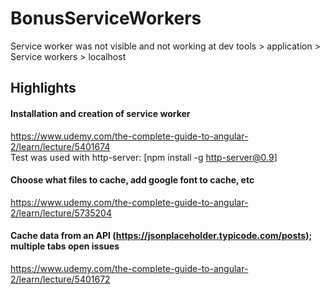 # BonusServiceWorkers

Service worker was not visible and not working at dev tools > application > Service workers > localhost

## Highlights

#### Installation and creation of service worker
https://www.udemy.com/the-complete-guide-to-angular-2/learn/lecture/5401674    
Test was used with http-server:
[npm install -g http-server@0.9]

#### Choose what files to cache, add google font to cache, etc
https://www.udemy.com/the-complete-guide-to-angular-2/learn/lecture/5735204

#### Cache data from an API (https://jsonplaceholder.typicode.com/posts); multiple tabs open issues
https://www.udemy.com/the-complete-guide-to-angular-2/learn/lecture/5401672